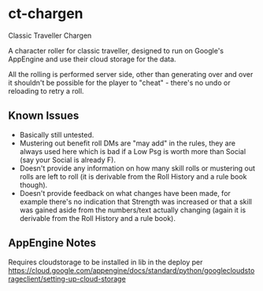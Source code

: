 # ct-chargen
Classic Traveller Chargen

A character roller for classic traveller, designed to run on Google's AppEngine and use their cloud storage for the data.

All the rolling is performed server side, other than generating over and over it shouldn't be possible for the player to "cheat" - there's no undo or reloading to retry a roll.

## Known Issues

* Basically still untested.
* Mustering out benefit roll DMs are "may add" in the rules, they are always used here which is bad if a Low Psg is worth more than Social (say your Social is already F).
* Doesn't provide any information on how many skill rolls or mustering out rolls are left to roll (it is derivable from the Roll History and a rule book though).
* Doesn't provide feedback on what changes have been made, for example there's no indication that Strength was increased or that a skill was gained aside from the numbers/text actually changing (again it is derivable from the Roll History and a rule book).

## AppEngine Notes

Requires cloudstorage to be installed in lib in the deploy per https://cloud.google.com/appengine/docs/standard/python/googlecloudstorageclient/setting-up-cloud-storage

